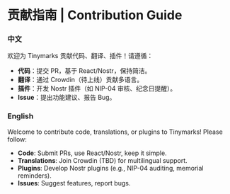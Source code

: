 # 贡献指南 | Contribution Guide

### 中文
欢迎为 Tinymarks 贡献代码、翻译、插件！请遵循：
- **代码**：提交 PR，基于 React/Nostr，保持简洁。
- **翻译**：通过 Crowdin（待上线）贡献多语言。
- **插件**：开发 Nostr 插件（如 NIP-04 审核、纪念日提醒）。
- **Issue**：提出功能建议、报告 Bug。

### English
Welcome to contribute code, translations, or plugins to Tinymarks! Please follow:
- **Code**: Submit PRs, use React/Nostr, keep it simple.
- **Translations**: Join Crowdin (TBD) for multilingual support.
- **Plugins**: Develop Nostr plugins (e.g., NIP-04 auditing, memorial reminders).
- **Issues**: Suggest features, report bugs.
